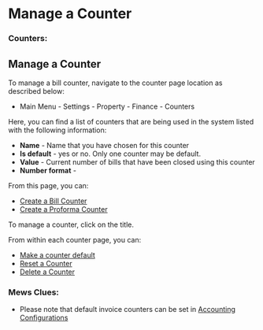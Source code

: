 # Manage a Counter

### Counters:

## Manage a Counter

To manage a bill counter, navigate to the counter page location as described below:

* Main Menu - Settings - Property - Finance - Counters

Here, you can find a list of counters that are being used in the system listed with the following information:

* **Name** - Name that you have chosen for this counter
* **Is default** - yes or no. Only one counter may be default. 
* **Value** - Current number of bills that have been closed using this counter
* **Number format** - 

From this page, you can:

* [Create a Bill Counter](create-a-counter.md)
* [Create a Proforma Counter](create-a-counter.md)

To manage a counter, click on the title.

From within each counter page, you can:

* [Make a counter default](default-counters.md)
* [Reset a Counter](reset-a-counter.md)
* [Delete a Counter](create-a-counter.md)

### Mews Clues:

* Please note that default invoice counters can be set in [Accounting Configurations](../accounting-configuration.md)

